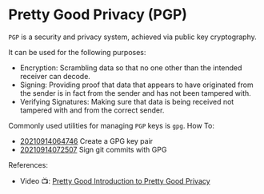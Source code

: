 # Pretty Good Privacy (PGP)

`PGP` is a security and privacy system, achieved via public key cryptography.

It can be used for the following purposes:
* Encryption: Scrambling data so that no one other than the intended receiver
  can decode.
* Signing: Providing proof that data that appears to have originated from the
  sender is in fact from the sender and has not been tampered with.
* Verifying Signatures: Making sure that data is being received not tampered
  with and from the correct sender.

Commonly used utilities for managing `PGP` keys is `gpg`.
How To:
* [20210914064746](./../20210914064746/README.md) Create a GPG key pair
* [20210914072507](./../20210914072507/README.md) Sign git commits with GPG 


References:
* Video 📺: [Pretty Good Introduction to Pretty Good Privacy](https://www.youtube.com/watch?v=Lq-yKJFHJpk&t=2712s)
